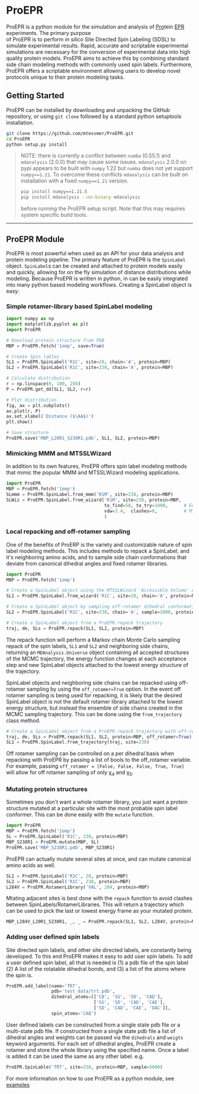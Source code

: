 # ProEPR
ProEPR is a python module for the simulation and analysis of <ins>Pro</ins>tein <ins>EPR</ins> experiments. The primary purpose  
of ProEPR is to perform *in silico* Site Directed Spin Labeling (SDSL) to simulate experimental results. Rapid, 
accurate and scriptable experimental simulations are necessary for the conversion of experimental data into high quality 
protein models. ProEPR aims to achieve this by combining standard side chain modeling methods with commonly used spin 
labels. Furthermore, ProEPR offers a scriptable environment allowing users to develop novel protocols unique to their 
protein modeling tasks.
 
## Getting Started
ProEPR can be installed by downloading and unpacking the GitHub repository, or using `git clone` followed by a standard 
python setuptools installation.
```bash
git clone https://github.com/mtessmer/ProEPR.git
cd ProEPR
python setup.py install
```  
>NOTE: there is currently a conflict between `numba` (0.55.1) and `mdanalysis` (2.0.0) that may cause some issues. 
> `mdanalysis` 2.0.0 on pypi appears to be built with `numpy` 1.22 but `numba` does not yet support `numpy>=1.21`. To 
> overcome these conflicts `mdanalysis` can be built on installation with a fixed `numpy==1.21` version. 
> ```bash
> pip install numpy==1.21.5
> pip install mdanalysis --no-binary mdanalysis
> ```
> before running the ProEPR setup script. Note that this may requires system specific build tools.

***
## ProEPR Module
ProEPR is most powerful when used as an API for your data analysis and protein modeling pipeline. The primary feature of 
ProEPR is the `SpinLabel` object. `SpinLabel`s can be created and attached to protein models easily and quickly, allowing for 
on the fly simulation of distance distributions while modeling. Because ProEPR is written in python, in can be easily 
integrated into many python based modeling workflows. Creating a SpinLabel object is easy:

### Simple rotamer-library based SpinLabel modeling
```python
import numpy as np
import matplotlib.pyplot as plt
import ProEPR

# Download protein structure from PDB
MBP = ProEPR.fetch('1omp', save=True)

# Create Spin lables
SL1 = ProEPR.SpinLabel('R1C', site=20, chain='A', protein=MBP)
SL2 = ProEPR.SpinLabel('R1C', site=238, chain='A', protein=MBP)

# Calculate distribution
r = np.linspace(0, 100, 256)
P = ProEPR.get_dd(SL1, SL2, r=r)

# Plot distribution
fig, ax = plt.subplots()
ax.plot(r, P)
ax.set_xlabel('Distance ($\AA$)')
plt.show()

# Save structure
ProEPR.save('MBP_L20R1_S238R1.pdb', SL1, SL2, protein=MBP)
```

### Mimicking MMM and MTSSLWizard
In addition to its own features, ProEPR offers spin label modeling methods that mimic the popular MMM and MTSSLWizard 
modeling applications.

```python
import ProEPR
MBP = ProEPR.fetch('1omp')
SLmmm = ProEPR.SpinLabel.from_mmm('R1M', site=238, protein=MBP)
SLWiz = ProEPR.SpinLabel.from_wizard('R1M', site=238, protein=MBP,
                                     to_find=50, to_try=1000,      # Equivalent to 'quick' search, default is 'thorough'   
                                     vdw=3.4,  clashes=0,          # MTSSLWizard 'tight' setting, default is 'loose' 
                                     )
```

### Local repacking and off-rotamer sampling 
One of the benefits of ProERP is the variety and customizable nature of spin label modeling methods. This includes 
methods to repack a SpinLabel, and it's neighboring amino acids, and to sample side chain conformations that deviate from
canonical dihedral angles and fixed rotamer libraries.

```python
import ProEPR
MBP = ProEPR.fetch('1omp')

# Create a SpinLabel object using the MTSSLWizard 'Accessible Volume' Approach
SL1 = ProEPR.SpinLabel.from_wizard('R1C', site=20, chain='A', protein=MBP)

# Create a SpinLabel object by sampling off-rotamer dihedral conformations using the rotamer library as a prior 
SL2 = ProEPR.SpinLabel('R1C', site=238, chain='A', sample=2000, protein=MBP)

# Create a SpinLabel object from a ProEPR.repack trajectory
traj, de, SLs = ProEPR.repack(SL1, SL2, protein=MBP)
```
The repack function will perform a Markov chain Monte Carlo sampling repack of the spin labels, `SL1` and `SL2` and 
neighboring side chains, returning an `MDAnalysis.Universe` object containing all accepted structures of the MCMC 
trajectory, the energy function changes at each acceptance step and new SpinLabel objects attached to the lowest energy 
structure of the trajectory.

SpinLabel objects and neighboring side chains can be repacked using off-rotamer sampling by using the `off_rotamer=True`
option. In the event off rotamer sampling is being used for repacking, it is likely that the desired SpinLabel object is 
not the default rotamer library attached to the lowest energy structure, but instead the ensemble of side chains 
created in the MCMC sampling trajectory. This can be done using the `from_trajectory` class method. 

```python
# Create a SpinLabel object from a ProEPR.repack trajectory with off-rotamer sampling
traj, de, SLs = ProEPR.repack(SL1, SL2, protein=MBP, off_rotamer=True) 
SL1 = ProEPR.SpinLabel.from_trajectory(traj, site=238)
```

Off rotamer sampling can be controlled on a per dihedral basis when repacking with ProEPR by passing a list of bools to 
the off_rotamer variable. For example, passing `off_rotamer = [False, False, False, True, True]` will allow for off 
rotamer sampling of only &chi;<sub>4</sub> and &chi;<sub>5</sub>.


### Mutating protein structures
Sometimes you don't want a whole rotamer library, you just want a protein structure mutated at a particular site with 
the most probable spin label conformer. This can be done easily with the `mutate` function.

```python
import ProEPR
MBP = ProEPR.fetch('1omp')
SL = ProEPR.SpinLabel('R1C', 238, protein=MBP)
MBP_S238R1 = ProEPR.mutate(MBP, SL)
ProEPR.save('MBP_S238R1.pdb', MBP_S238R1)
```

ProEPR can actually mutate several sites at once, and can mutate canonical amino acids as well.

```python
SL1 = ProEPR.SpinLabel('R1C', 20, protein=MBP)
SL2 = ProEPR.SpinLabel('R1C', 238, protein=MBP)
L284V = ProEPR.RotamerLibrary('VAL', 284, protein=MBP)
```

 Mtating adjacent sites is best done with the `repack` function to avoid clashes between SpinLabels/RotamerLibraries. 
This will return a trajectory which can be used to pick the last or lowest energy frame as your mutated protein.

```python
MBP_L284V_L20R1_S238R1, _, _ = ProEPR.repack(SL1, SL2, L284V, protein=MBP)
```

### Adding user defined spin labels
Site directed spin labels, and other site directed labels, are constantly being developed. To this end ProEPR makes it 
easy to add user spin labels. To add a user defined spin label, all that is needed is (1) a pdb file of the spin label
(2) A list of the rotatable dihedral bonds, and (3) a list of the atoms where the spin is.

```python
ProEPR.add_label(name='TRT',
                 pdb='test_data/trt.pdb',
                 dihedral_atoms=[['CB', 'SG', 'SD', 'CAD'],
                                 ['SG', 'SD', 'CAD', 'CAE'],
                                 ['SD', 'CAD', 'CAE', 'OAC']],
                 spin_atoms='CAQ')
```

User defined labels can be constructed from a single state pdb file or a multi-state pdb file. If constructed from a 
single state pdb file a list of dihedral angles and weights can be passed via the `dihedrals` and `weigts` keyword
arguments. For each set of dihedral angles, ProEPR create a rotamer and store the whole library using the specified 
name. Once a label is added it can be used the same as any other label. e.g.

```python
ProEPR.SpinLable('TRT', site=238, protein=MBP, sample=5000)
```

For more information on how to use ProEPR as a python module, see [examples](#examples/)
